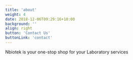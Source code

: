 ```yaml
---
title: 'about'
weight: 4
date: 2018-12-06T09:29:16+10:00
background: ''
align: right
button: 'Contact Us'
buttonLink: 'contact'
---
```


Nbiotek is your one-stop shop for your Laboratory services
